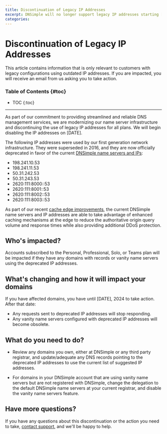 ```yaml
---
title: Discontinuation of Legacy IP Addresses
excerpt: DNSimple will no longer support legacy IP addresses starting [DATE]. Affected customers will be notified via email.
categories:
---
```


# Discontinuation of Legacy IP Addresses

<info>
This article contains information that is only relevant to customers with legacy configurations using outdated IP addresses. If you are impacted, you will receive an email from us asking you to take action.
</info>

### Table of Contents {#toc}

* TOC
{:toc}

---

As part of our commitment to providing streamlined and reliable DNS management services, we are modernizing our name server infrastructure and discontinuing the use of legacy IP addresses for all plans. We will begin disabling the IP addresses on [DATE].

The following IP addresses were used by our first generation network infrastructure. They were superseded in 2016, and they are now officially deprecated in favor of the current [DNSimple name servers and IPs](/articles/dnsimple-nameservers/):

- 198.241.10.53
- 198.241.11.53
- 50.31.242.53
- 50.31.243.53
- 2620:111:8000::53
- 2620:111:8001::53
- 2620:111:8002::53
- 2620:111:8003::53

As part of our recent [cache edge improvements](https://blog.dnsimple.com/), the current DNSimple name servers and IP addresses are able to take advantage of enhanced caching mechanisms at the edge to reduce the authoritative origin query volume and response times while also providing additional DDoS protection.

## Who's impacted?

Accounts subscribed to the Personal, Professional, Solo, or Teams plan will be impacted if they have any domains with records or vanity name servers using the deprecated IP addresses.

## What's changing and how it will impact your domains

If you have affected domains, you have until [DATE], 2024 to take action. After that date:

* Any requests sent to deprecated IP addresses will stop responding.
* Any vanity name servers configured with deprecated IP addresses will become obsolete.

## What do you need to do?

* Review any domains you own, either at DNSimple or any third party registrar, and update/adequate any DNS records pointing to the deprecated IP addresses to use the current  list of suggested IP addresses.

* For domains in your DNSimple account that are using vanity name servers but are not registered with DNSimple, change the delegation to the default DNSimple name servers at your current registrar, and disable the vanity name servers feature.

## Have more questions?

If you have any questions about this discontinuation or the action you need to take, [contact support](https://dnsimple.com/feedback), and we'll be happy to help.
